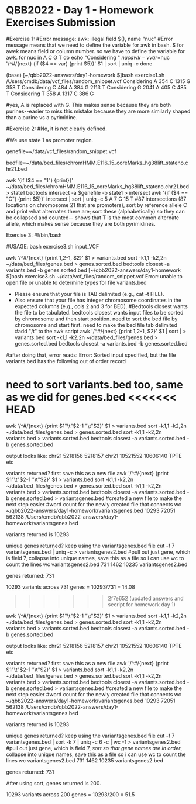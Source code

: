 # QBB2022 - Day 1 - Homework Exercises Submission

#Exercise 1: 
#Error message: awk: illegal field $(), name "nuc" 
#Error message means that we need to define the variable for awk in bash. $ for awek means field or column number. so we have to define the variable for awk.
for nuc in A C G T
do
  echo "Considering " $nuc
  awk -v var=$nuc '/^#/{next} {if ($4 == var) {print $5}}' $1 | sort | uniq -c
done

(base) [~/qbb2022-answers/day1-homework $]bash exercise1.sh /Users/cmdb/data/vcf_files/random_snippet.vcf 
Considering  A
 354 C
1315 G
 358 T
Considering  C
 484 A
 384 G
2113 T
Considering  G
2041 A
 405 C
 485 T
Considering  T
 358 A
1317 C
 386 G
 
#yes, A is replaced with G. This makes sense because they are both purines--easier to miss this mistake because they are more similarly shaped than a purine vs a pyrimidine.  


#Exercise 2:
#No, it is not clearly defined.

#We use state 1 as promoter region.

genefile=~/data/vcf_files/random_snippet.vcf
 
bedfile=~/data/bed_files/chromHMM.E116_15_coreMarks_hg38lift_stateno.chr21.bed

awk '{if ($4 == "1") {print}}' ~/data/bed_files/chromHMM.E116_15_coreMarks_hg38lift_stateno.chr21.bed > state1
bedtools intersect -a $genefile -b state1 > intersect
awk '{if ($4 == "C") {print $5}}' intersect | sort | uniq -c
  5 A
   7 G
  15 T
#87 intersections (87 locations on chromosome 21 that are promoters), sort by reference allele C and print what alternates there are; sort these (alphabetically) so they can be collapsed and counted-- shows that T is the most common alternate allele, which makes sense because they are both pyrimidines.

Exercise 3:
#!/bin/bash

#USAGE: bash exercise3.sh input_VCF

awk '/^#/{next} {print $1,$2-1, $2}' $1 > variants.bed
sort -k1,1 -k2,2n ~/data/bed_files/genes.bed > genes.sorted.bed
bedtools closest -a variants.bed -b genes.sorted.bed
[~/qbb2022-answers/day1-homework $]bash exercise3.sh ~/data/vcf_files/random_snippet.vcf 
Error: unable to open file or unable to determine types for file variants.bed

- Please ensure that your file is TAB delimited (e.g., cat -t FILE).
- Also ensure that your file has integer chromosome coordinates in the expected columns (e.g., cols 2 and 3 for BED).
#Bedtools closest wants the file to be tabulated. bedtools closest wants input files to be sorted by chromosome and then start position. need to sort the bed file by chromosome and start first. need to make the bed file tab delimited
#add "/t" to the awk script 
awk '/^#/{next} {print $1,$2-1, $2}' $1 | sort | > variants.bed
sort -k1,1 -k2,2n ~/data/bed_files/genes.bed > genes.sorted.bed
bedtools closest -a variants.bed -b genes.sorted.bed


#after doing that, error reads: Error: Sorted input specified, but the file variants.bed has the following out of order record

need to sort variants.bed too, same as we did for genes.bed
<<<<<<< HEAD
=======

awk '/^#/{next} {print $1"\t"$2-1 "\t"$2}' $1 > variants.bed
sort -k1,1 -k2,2n ~/data/bed_files/genes.bed > genes.sorted.bed
sort -k1,1 -k2,2n variants.bed > variants.sorted.bed
bedtools closest -a variants.sorted.bed -b genes.sorted.bed

output looks like: chr21	5218156	5218157	chr21	10521552	10606140	TPTE
etc

variants returned? first save this as a new file 
awk '/^#/{next} {print $1"\t"$2-1 "\t"$2}' $1 > variants.bed
sort -k1,1 -k2,2n ~/data/bed_files/genes.bed > genes.sorted.bed
sort -k1,1 -k2,2n variants.bed > variants.sorted.bed
bedtools closest -a variants.sorted.bed -b genes.sorted.bed > variantsgenes.bed #created a new file to make the next step easier
#word count for the newly created file that connects 
wc ~/qbb2022-answers/day1-homework/variantsgenes.bed
10293   72051  562138 /Users/cmdb/qbb2022-answers/day1-homework/variantsgenes.bed

variants returned is 10293

unique genes returned? keep using the variantsgenes.bed file
cut -f 7 variantsgenes.bed | uniq -c > variantsgenes2.bed
#pull out just gene, which is field 7, collapse into unique names, save this as a file so i can use wc to count the lines
wc variantsgenes2.bed
 731    1462   10235 variantsgenes2.bed
 
 genes returned: 731
 
 10293 variants across 731 genes = 10293/731 = 14.08
>>>>>>> 2f7e652 (updated answers and secript for homework day 1)

awk '/^#/{next} {print $1"\t"$2-1 "\t"$2}' $1 > variants.bed
sort -k1,1 -k2,2n ~/data/bed_files/genes.bed > genes.sorted.bed
sort -k1,1 -k2,2n variants.bed > variants.sorted.bed
bedtools closest -a variants.sorted.bed -b genes.sorted.bed

output looks like: chr21	5218156	5218157	chr21	10521552	10606140	TPTE
etc

variants returned? first save this as a new file 
awk '/^#/{next} {print $1"\t"$2-1 "\t"$2}' $1 > variants.bed
sort -k1,1 -k2,2n ~/data/bed_files/genes.bed > genes.sorted.bed
sort -k1,1 -k2,2n variants.bed > variants.sorted.bed
bedtools closest -a variants.sorted.bed -b genes.sorted.bed > variantsgenes.bed #created a new file to make the next step easier
#word count for the newly created file that connects 
wc ~/qbb2022-answers/day1-homework/variantsgenes.bed
10293   72051  562138 /Users/cmdb/qbb2022-answers/day1-homework/variantsgenes.bed

variants returned is 10293

unique genes returned? keep using the variantsgenes.bed file
cut -f 7 variantsgenes.bed | sort -k 7 | uniq -c 6 -c | wc -1 > variantsgenes2.bed
#pull out just gene, which is field 7, *sort so that gene names are in order*, collapse into unique names, save this as a file so i can use wc to count the lines
wc variantsgenes2.bed
 731    1462   10235 variantsgenes2.bed
 
 genes returned: 731
 
 After using sort, genes returned is 200.
 
 
 10293 variants across 200 genes = 10293/200 = 51.5

 

 
